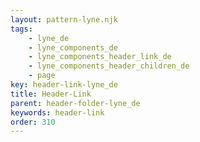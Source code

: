 ```yaml
---
layout: pattern-lyne.njk
tags: 
    - lyne_de
    - lyne_components_de
    - lyne_components_header_link_de
    - lyne_components_header_children_de
    - page
key: header-link-lyne_de
title: Header-Link
parent: header-folder-lyne_de
keywords: header-link
order: 310
---
```


